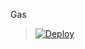 Gas
> [![Deploy](https://www.herokucdn.com/deploy/button.png)](https://dashboard.heroku.com/new?template=https://github.com/septianana55/students)
